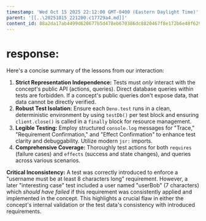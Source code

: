 ```yaml
---
timestamp: 'Wed Oct 15 2025 22:12:00 GMT-0400 (Eastern Daylight Time)'
parent: '[[..\20251015_221200.c17729a4.md]]'
content_id: 88a2da17ab4499d620677b5d478eb670386dc8820467f8e172b6e48f62975dfc
---
```


# response:

Here's a concise summary of the lessons from our interaction:

1. **Strict Representation Independence:** Tests must *only* interact with the concept's public API (actions, queries). Direct database queries within tests are forbidden. If a concept's public queries don't expose data, that data cannot be directly verified.
2. **Robust Test Isolation:** Ensure each `Deno.test` runs in a clean, deterministic environment by using `testDb()` per test block and ensuring `client.close()` is called in a `finally` block for resource management.
3. **Legible Testing:** Employ structured `console.log` messages for "Trace," "Requirement Confirmation," and "Effect Confirmation" to enhance test clarity and debuggability. Utilize modern `jsr:` imports.
4. **Comprehensive Coverage:** Thoroughly test actions for both `requires` (failure cases) and `effects` (success and state changes), and queries across various scenarios.

**Critical Inconsistency:** A test was correctly introduced to enforce a "username must be at least 8 characters long" requirement. However, a later "interesting case" test included a user named "userBob" (7 characters) which *should have failed* if this requirement was consistently applied and implemented in the concept. This highlights a crucial flaw in either the concept's internal validation or the test data's consistency with introduced requirements.
